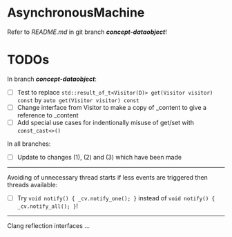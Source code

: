 # AsynchronousMachine

Refer to *README.md* in git branch ***concept-dataobject***!

# TODOs

In branch ***concept-dataobject***:

* [ ] Test to replace `std::result_of_t<Visitor(D)> get(Visitor visitor) const` by `auto get(Visitor visitor) const`
* [ ] Change interface from Visitor to make a copy of _content to give a reference to _content
* [ ] Add special use cases for indentionally misuse of get/set with `const_cast<>()`

In all branches:

* [ ] Update to changes (1), (2) and (3) which have been made

---

Avoiding of unnecessary thread starts if less events are triggered then threads available:

* [ ] Try `void notify() { _cv.notify_one(); }` instead of `void notify() { _cv.notify_all(); }`!

---

Clang reflection interfaces ...


